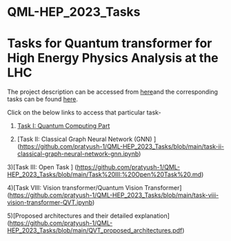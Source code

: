 # QML-HEP_2023_Tasks

# Tasks for Quantum transformer for High Energy Physics Analysis at the LHC

The project description can be accessed from [here](https://ml4sci.org/gsoc/2023/proposal_QMLHEP5.html)and the corresponding tasks can be found [here](https://docs.google.com/document/d/1dqBGbH44Eu3W432oRxpOCfI5Dy2pgh2E21JcHeD0fng/edit).

Click on the below links to access that particular task-

1) [Task I: Quantum Computing Part ](https://github.com/pratyush-1/QML-HEP_2023_Tasks/blob/main/TASK__1_Quantum_Computing.ipynb)

2) [Task II: Classical Graph Neural Network (GNN) ] (https://github.com/pratyush-1/QML-HEP_2023_Tasks/blob/main/task-ii-classical-graph-neural-network-gnn.ipynb)

3)[Task III: Open Task ] (https://github.com/pratyush-1/QML-HEP_2023_Tasks/blob/main/Task%20III:%20Open%20Task%20.md)

4)[Task VIII: Vision transformer/Quantum Vision Transformer] (https://github.com/pratyush-1/QML-HEP_2023_Tasks/blob/main/task-viii-vision-transformer-QVT.ipynb)

5)[Proposed architectures and their detailed explanation] (https://github.com/pratyush-1/QML-HEP_2023_Tasks/blob/main/QVT_proposed_architectures.pdf)




